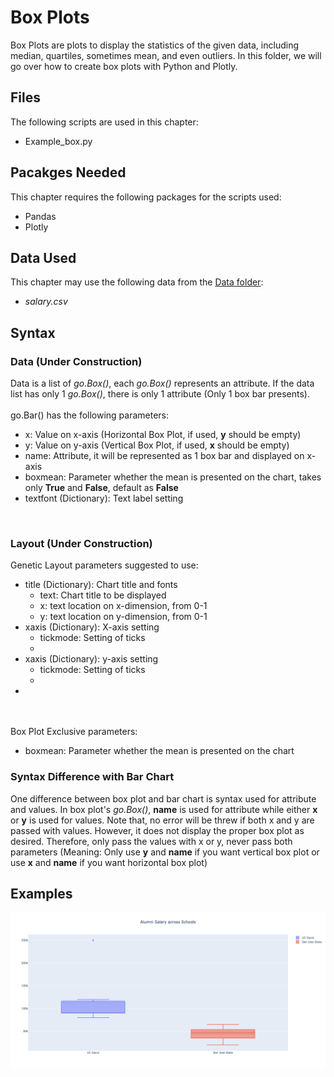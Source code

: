 # Box Plots
Box Plots are plots to display the statistics of the given data, including median, quartiles, sometimes mean, and even outliers. In this folder, we will go over how to create box plots with Python and Plotly.

## Files
The following scripts are used in this chapter:
<ul>
	<li>Example_box.py</li>
</ul>

## Pacakges Needed
This chapter requires the following packages for the scripts used:
<ul>
	<li>Pandas</li>
	<li>Plotly</li>
</ul>

## Data Used
This chapter may use the following data from the [Data folder](../Data):
<ul>
	<li><i>salary.csv</i></li>
</ul>

## Syntax
### Data (Under Construction)
Data is a list of <i>go.Box()</i>, each <i>go.Box()</i> represents an attribute. If the data list has only 1 <i>go.Box()</i>, there is only 1 attribute (Only 1 box bar presents).
<br><br>
go.Bar() has the following parameters:
<ul>
	<li>x: Value on x-axis (Horizontal Box Plot, if used, <b>y</b> should be empty)</li>
	<li>y: Value on y-axis (Vertical Box Plot, if used, <b>x</b> should be empty)</li>
	<li>name: Attribute, it will be represented as 1 box bar and displayed on x-axis</li>
	<li>boxmean: Parameter whether the mean is presented on the chart, takes only <b>True</b> and <b>False</b>, default as <b>False</b></li>
	<li>textfont (Dictionary): Text label setting</li>
</ul>
<br>


### Layout (Under Construction)
Genetic Layout parameters suggested to use:
<ul>
	<li>title (Dictionary): Chart title and fonts 
		<ul>
			<li>text: Chart title to be displayed</li>
			<li>x: text location on x-dimension, from 0-1</li>
			<li>y: text location on y-dimension, from 0-1</li>
		</ul></li>
	<li>xaxis (Dictionary): X-axis setting
		<ul>
			<li>tickmode: Setting of ticks</li>
			<li></li>
		</ul></li>
	<li>xaxis (Dictionary): y-axis setting
		<ul>
			<li>tickmode: Setting of ticks</li>
			<li></li>
		</ul></li>
	<li></li>
</ul>
<br><br>
Box Plot Exclusive parameters:
<ul>
	<li>boxmean: Parameter whether the mean is presented on the chart</li>
</ul>

### Syntax Difference with Bar Chart
One difference between box plot and bar chart is syntax used for attribute and values. In box plot's <i>go.Box()</i>, <b>name</b> is used for attribute while either <b>x</b> or <b>y</b> is used for values. Note that, no error will be threw if both x and y are passed with values. However, it does not display the proper box plot as desired. Therefore, only pass the values with x or y, never pass both parameters (Meaning: Only use <b>y</b> and <b>name</b> if you want vertical box plot or use <b>x</b> and <b>name</b> if you want horizontal box plot)

## Examples
<img src=box.png>
